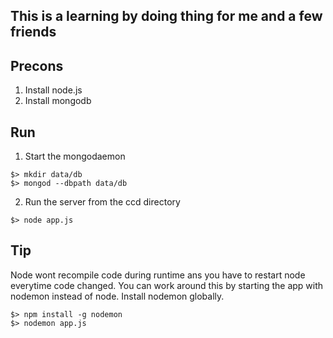 This is a learning by doing thing for me and a few friends
----------------------------------------------------------

Precons
-------

1. Install node.js
2. Install mongodb

Run
---
1. Start the mongodaemon

~~~
$> mkdir data/db
$> mongod --dbpath data/db
~~~

2. Run the server from the ccd directory

~~~
$> node app.js
~~~

Tip
---
Node wont recompile code during runtime ans you have to restart node everytime code changed.
You can work around this by starting the app with nodemon instead of node.
Install nodemon globally.

~~~
$> npm install -g nodemon
$> nodemon app.js
~~~
